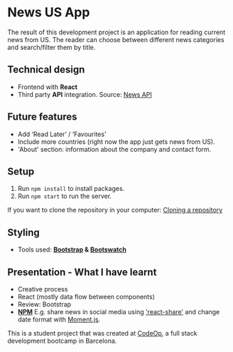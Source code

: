 # News US App

The result of this development project is an application for reading current news from US. The reader can choose between different news categories and search/filter them by title.

## Technical design

- Frontend with **React**
- Third party **API** integration. Source: [News API](https://newsapi.org/)

## Future features

- Add ‘Read Later’ / ‘Favourites’
- Include more countries (right now the app just gets news from US).
- 'About' section: information about the company and contact form.

## Setup

1. Run `npm install` to install packages.
2. Run `npm start` to run the server.

If you want to clone the repository in your computer: [Cloning a repository](https://help.github.com/en/articles/cloning-a-repository)

## Styling

- Tools used: **[Bootstrap](https://getbootstrap.com/) & [Bootswatch](https://bootswatch.com)**

## Presentation - What I have learnt

- Creative process
- React (mostly data flow between components)
- Review: Bootstrap
- **[NPM](https://www.npmjs.com/)** E.g. share news in social media using ['react-share'](https://www.npmjs.com/package/react-share) and change date format with [Moment.js](https://momentjs.com/).

This is a student project that was created at [CodeOp](http://codeop.tech), a full stack development bootcamp in Barcelona.
